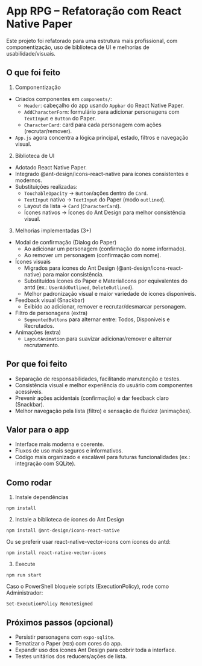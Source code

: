 # App RPG – Refatoração com React Native Paper

Este projeto foi refatorado para uma estrutura mais profissional, com componentização, uso de biblioteca de UI e melhorias de usabilidade/visuais.

## O que foi feito

1) Componentização
- Criados componentes em `components/`:
  - `Header`: cabeçalho do app usando `Appbar` do React Native Paper.
  - `AddCharacterForm`: formulário para adicionar personagens com `TextInput` e `Button` do Paper.
  - `CharacterCard`: card para cada personagem com ações (recrutar/remover).
- `App.js` agora concentra a lógica principal, estado, filtros e navegação visual.

2) Biblioteca de UI
- Adotado React Native Paper.
- Integrado @ant-design/icons-react-native para ícones consistentes e modernos.
- Substituições realizadas:
  - `TouchableOpacity` -> `Button`/ações dentro de `Card`.
  - `TextInput` nativo -> `TextInput` do Paper (modo `outlined`).
  - Layout da lista -> `Card` (`CharacterCard`).
  - Ícones nativos -> Ícones do Ant Design para melhor consistência visual.

3) Melhorias implementadas (3+)
- Modal de confirmação (Dialog do Paper)
  - Ao adicionar um personagem (confirmação do nome informado).
  - Ao remover um personagem (confirmação com nome).
- Ícones visuais
  - Migrados para ícones do Ant Design (@ant-design/icons-react-native) para maior consistência.
  - Substituídos ícones do Paper e MaterialIcons por equivalentes do antd (ex.: `UserAddOutlined`, `DeleteOutlined`).
  - Melhor padronização visual e maior variedade de ícones disponíveis.
- Feedback visual (Snackbar)
  - Exibido ao adicionar, remover e recrutar/desmarcar personagem.
- Filtro de personagens (extra)
  - `SegmentedButtons` para alternar entre: Todos, Disponíveis e Recrutados.
- Animações (extra)
  - `LayoutAnimation` para suavizar adicionar/remover e alternar recrutamento.

## Por que foi feito
- Separação de responsabilidades, facilitando manutenção e testes.
- Consistência visual e melhor experiência do usuário com componentes acessíveis.
- Prevenir ações acidentais (confirmação) e dar feedback claro (Snackbar).
- Melhor navegação pela lista (filtro) e sensação de fluidez (animações).

## Valor para o app
- Interface mais moderna e coerente.
- Fluxos de uso mais seguros e informativos.
- Código mais organizado e escalável para futuras funcionalidades (ex.: integração com SQLite).

## Como rodar
1. Instale dependências
```
npm install
```

2. Instale a biblioteca de ícones do Ant Design
```
npm install @ant-design/icons-react-native
```
Ou se preferir usar react-native-vector-icons com ícones do antd:
```
npm install react-native-vector-icons
```

3. Execute
```
npm run start
```

Caso o PowerShell bloqueie scripts (ExecutionPolicy), rode como Administrador:
```
Set-ExecutionPolicy RemoteSigned
```

## Próximos passos (opcional)
- Persistir personagens com `expo-sqlite`.
- Tematizar o Paper (`MD3`) com cores do app.
- Expandir uso dos ícones Ant Design para cobrir toda a interface.
- Testes unitários dos reducers/ações de lista.

